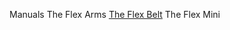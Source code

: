 Manuals
The Flex Arms
[The Flex Belt](https://www.qvc.com/footers/ws/pdf/F12189_Manual.pdf)
The Flex Mini